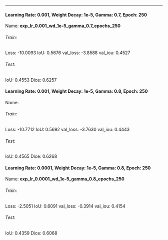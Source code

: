 ***
#### Learning Rate: 0.001, Weight Decay: 1e-5, Gamma: 0.7, Epoch: 250
Name: **exp_lr_0.001_wd_1e-5_gamma_0.7_epochs_250**
###### Train:
Loss: -10.0093
IoU: 0.5676
val_loss: -3.8588 
val_iou: 0.4527
###### Test:
IoU: 0.4553
Dice: 0.6257

#### Learning Rate: 0.001, Weight Decay: 1e-5, Gamma: 0.8, Epoch: 250
Name:
###### Train:
Loss: -10.7712
IoU: 0.5692
val_loss: -3.7630
val_iou: 0.4443
###### Test:
IoU: 0.4565
Dice: 0.6268

#### Learning Rate: 0.0001, Weight Decay: 1e-5, Gamma: 0.8, Epoch: 250
Name: **exp_lr_0.0001_wd_1e-5_gamma_0.8_epochs_250**
###### Train:
Loss: -2.5051
IoU: 0.6091
val_loss: -0.3914
val_iou: 0.4154
###### Test:
IoU: 0.4359
Dice: 0.6068